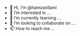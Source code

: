 - 👋 Hi, I’m @hamzaollami
- 👀 I’m interested in ...
- 🌱 I’m currently learning ...
- 💞️ I’m looking to collaborate on ...
- 📫 How to reach me ...

<!---
hamzaollami/hamzaollami is a ✨ special ✨ repository because its `README.md` (this file) appears on your GitHub profile.
You can click the Preview link to take a look at your changes.
--->

